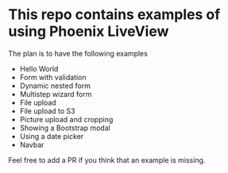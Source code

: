 # This repo contains examples of using Phoenix LiveView

The plan is to have the following examples

- Hello World
- Form with validation
- Dynamic nested form
- Multistep wizard form
- File upload
- File upload to S3
- Picture upload and cropping
- Showing a Bootstrap modal
- Using a date picker
- Navbar

Feel free to add a PR if you think that an example is missing.
